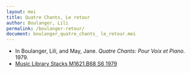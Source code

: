 ```yaml
---
layout: mei
title: Quatre Chants, Le retour
author: Boulanger, Lili
permalink: /boulanger-retour/
document: boulanger_quatre_chants_ le_retour.mei
---
```


- In Boulanger, Lili, and May, Jane. *Quatre Chants: Pour Voix et Piano.* 1979.
- <a href="https://tufts-primo.hosted.exlibrisgroup.com/permalink/f/bnf7qa/01TUN_ALMA21101047520003851" target="_blank">Music Library Stacks  M1621.B68 S6 1979</a>
